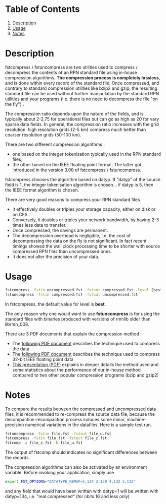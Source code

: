 # Table of Contents
1. [Description](#description)
2. [Usage](#usage)
3. [Notes](#notes)

# Description
fstcompress / fstuncompress are two utilities used to compress / decompress the contents of an RPN standard file using in-house compression algorithms. **The compression process is completely lossless**, and is done within every record of the standard file. Once compressed, and contrary to standard compression utilities like bzip2 and gzip, the resulting standard file can be used without further manipulation by the standard RPN utilities and your programs (i.e. there is no need to decompress the file "on the fly") .

The compression ratio depends upon the nature of the fields, and is typically about 2-2.75 for operational files but can go as high as 20 for vary sparse data fields. In general, the compression ratio increases with the grid resolution: high resolution grids (2-5 km) compress much better than coarser resolution grids (50-100 km).

There are two different compression algorithms :
- one based on the integer tokenisation typically used in the RPN standard files,
- the other based on the IEEE floating point format. The latter got introduced in the version 3.00 of fstcompress / fstuncompress.

fstcompress chooses the algorithm based on datyp. If "datyp" of the source field is 1, the integer tokenisation algorithm is chosen... if datyp is 5, then the IEEE format algorithm is chosen.

There are very good reasons to compress your RPN standard files
- It effectively doubles or triples your storage capacity, either on disk or on CFS.
- Conversely, it doubles or triples your network bandwidth, by having 2-3 times less data to transfer.
- Once compressed, the savings are permanent.
- The decompression overhead is negligible, i.e. the cost of decompressing the data on the fly is not significant. In fact recent timings showed the wall clock processing time to be shorter with source compressed RPN files than uncompressed ones.
- It does not alter the precision of your data.

# Usage

```bash
fstcompress -fstin uncompressed.fst -fstout compressed.fst -level [best / fast] -nbits [custom_nbits]
fstuncompress -fstin compressed.fst -fstout uncompressed.fst
```

In fstcompress, the default value for level is **best**.

The only reason why one would want to use **fstuncompress** is for using the standard files with binaries produced with versions of rmnlib older than librmn_008.

There are 3 PDF documents that explain the compression method :

- The [following PDF document](https://wiki.cmc.ec.gc.ca/w/images/e/e1/Compression.pdf) describes the technique used to compress the data
- The [following PDF document](https://wiki.cmc.ec.gc.ca/w/images/7/78/Floating-point-compression.pdf) describes the technique used to compress 32-bit IEEE floating point data
- [This presentation (PDF)](https://wiki.cmc.ec.gc.ca/w/images/4/4d/Presentation-compression.pdf) explains in deeper details the method used and some statistics about the performance of our in-house method compared to two other popular compression programs (bzip and gzip2)

# Notes

To compare the results between the compressed and uncompressed data files, it is recommended to re-compress the source data file, because the decompaction-recompaction process induces some minor, machine-precision numerical variations in the datafiles. Here is a sample test run.

```bash
fstuncompress -fstin file.fst -fstout file_u.fst
fstcompress -fstin file.fst -fstout file_z.fst
fstcomp -a file_z.fst -b file_u.fst
```

The output of fstcomp should indicates no significant differences between the records.

The compression algorithms can also be activated by an environment variable. Before invoking your application, simply use
```bash
export FST_OPTIONS="DATATYPE_REMAP=1,134 2,130 4,132 5,133"
```

and any field that would have been written with datyp=1 will be written with datyp=134, i.e. "real compressed" (for nbits 16 and less only)
